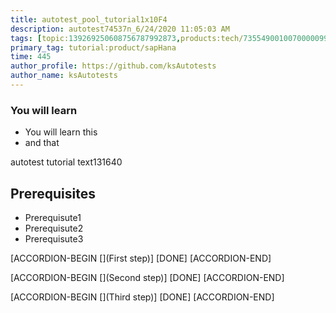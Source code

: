 ```yaml
---
title: autotest_pool_tutorial1x10F4
description: autotest74537n_6/24/2020 11:05:03 AM
tags: [topic:139269250608756787992873,products:tech/73554900100700000996,tutorial:experience/advanced]
primary_tag: tutorial:product/sapHana
time: 445
author_profile: https://github.com/ksAutotests
author_name: ksAutotests
---
```

### You will learn
- You will learn this
- and that

autotest tutorial text131640

## Prerequisites
- Prerequisute1
- Prerequisute2
- Prerequisute3

[ACCORDION-BEGIN [](First step)]
[DONE]
[ACCORDION-END]

[ACCORDION-BEGIN [](Second step)]
[DONE]
[ACCORDION-END]

[ACCORDION-BEGIN [](Third step)]
[DONE]
[ACCORDION-END]

